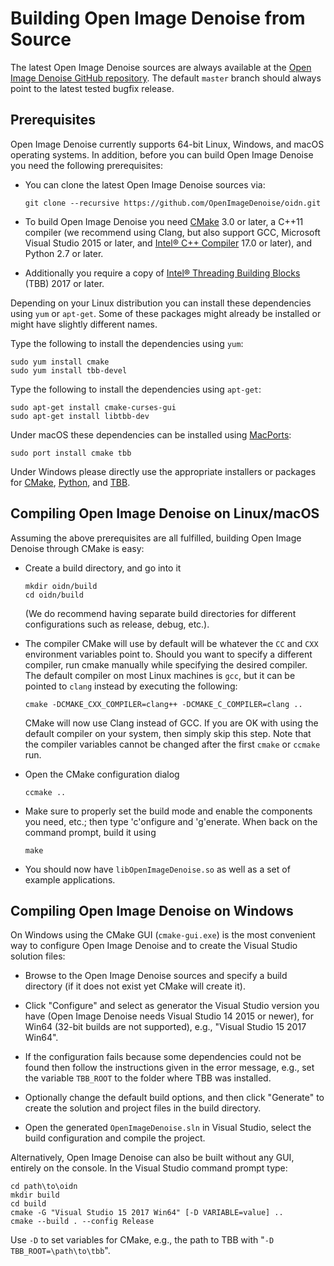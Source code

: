Building Open Image Denoise from Source
=======================================

The latest Open Image Denoise sources are always available at the
[Open Image Denoise GitHub repository](http://github.com/OpenImageDenoise/oidn).
The default `master` branch should always point to the latest tested bugfix
release.

Prerequisites
-------------

Open Image Denoise currently supports 64-bit Linux, Windows, and macOS
operating systems. In addition, before you can build Open Image Denoise
you need the following prerequisites:

-   You can clone the latest Open Image Denoise sources via:

        git clone --recursive https://github.com/OpenImageDenoise/oidn.git

-   To build Open Image Denoise you need [CMake](http://www.cmake.org) 3.0 or
    later, a C++11 compiler (we recommend using Clang, but also support GCC,
    Microsoft Visual Studio 2015 or later, and
    [Intel® C++ Compiler](https://software.intel.com/en-us/c-compilers) 17.0 or
    later), and Python 2.7 or later.
-   Additionally you require a copy of [Intel® Threading Building
    Blocks](https://www.threadingbuildingblocks.org/) (TBB) 2017 or later.

Depending on your Linux distribution you can install these dependencies
using `yum` or `apt-get`. Some of these packages might already be installed or
might have slightly different names.

Type the following to install the dependencies using `yum`:

    sudo yum install cmake
    sudo yum install tbb-devel

Type the following to install the dependencies using `apt-get`:

    sudo apt-get install cmake-curses-gui
    sudo apt-get install libtbb-dev

Under macOS these dependencies can be installed using
[MacPorts](http://www.macports.org/):

    sudo port install cmake tbb

Under Windows please directly use the appropriate installers or packages for
[CMake](https://cmake.org/download/),
[Python](https://www.python.org/downloads/),
and [TBB](https://github.com/01org/tbb/releases).


Compiling Open Image Denoise on Linux/macOS
-------------------------------------------

Assuming the above prerequisites are all fulfilled, building Open Image Denoise
through CMake is easy:

-   Create a build directory, and go into it

        mkdir oidn/build
        cd oidn/build

    (We do recommend having separate build directories for different
    configurations such as release, debug, etc.).

-   The compiler CMake will use by default will be whatever the `CC` and
    `CXX` environment variables point to. Should you want to specify a
    different compiler, run cmake manually while specifying the desired
    compiler. The default compiler on most Linux machines is `gcc`, but
    it can be pointed to `clang` instead by executing the following:

        cmake -DCMAKE_CXX_COMPILER=clang++ -DCMAKE_C_COMPILER=clang ..

    CMake will now use Clang instead of GCC. If you are OK with using
    the default compiler on your system, then simply skip this step.
    Note that the compiler variables cannot be changed after the first
    `cmake` or `ccmake` run.

-   Open the CMake configuration dialog

        ccmake ..

-   Make sure to properly set the build mode and enable the components you
    need, etc.; then type 'c'onfigure and 'g'enerate. When back on the
    command prompt, build it using

        make

-   You should now have `libOpenImageDenoise.so` as well as a set of example
    applications.


Compiling Open Image Denoise on Windows
---------------------------------------

On Windows using the CMake GUI (`cmake-gui.exe`) is the most convenient way to
configure Open Image Denoise and to create the Visual Studio solution files:

-   Browse to the Open Image Denoise sources and specify a build directory (if
    it does not exist yet CMake will create it).

-   Click "Configure" and select as generator the Visual Studio version you
    have (Open Image Denoise needs Visual Studio 14 2015 or newer), for Win64
    (32-bit builds are not supported), e.g., "Visual Studio 15 2017 Win64".

-   If the configuration fails because some dependencies could not be found
    then follow the instructions given in the error message, e.g., set the
    variable `TBB_ROOT` to the folder where TBB was installed.

-   Optionally change the default build options, and then click "Generate" to
    create the solution and project files in the build directory.

-   Open the generated `OpenImageDenoise.sln` in Visual Studio, select the
    build configuration and compile the project.


Alternatively, Open Image Denoise can also be built without any GUI, entirely on the
console. In the Visual Studio command prompt type:

    cd path\to\oidn
    mkdir build
    cd build
    cmake -G "Visual Studio 15 2017 Win64" [-D VARIABLE=value] ..
    cmake --build . --config Release

Use `-D` to set variables for CMake, e.g., the path to TBB with "`-D
TBB_ROOT=\path\to\tbb`".
